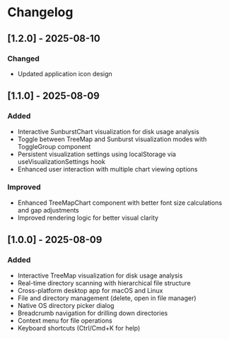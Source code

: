 # Changelog

## [1.2.0] - 2025-08-10
### Changed
- Updated application icon design

## [1.1.0] - 2025-08-09

### Added
- Interactive SunburstChart visualization for disk usage analysis
- Toggle between TreeMap and Sunburst visualization modes with ToggleGroup component
- Persistent visualization settings using localStorage via useVisualizationSettings hook
- Enhanced user interaction with multiple chart viewing options

### Improved
- Enhanced TreeMapChart component with better font size calculations and gap adjustments
- Improved rendering logic for better visual clarity

## [1.0.0] - 2025-08-09

### Added
- Interactive TreeMap visualization for disk usage analysis
- Real-time directory scanning with hierarchical file structure
- Cross-platform desktop app for macOS and Linux
- File and directory management (delete, open in file manager)
- Native OS directory picker dialog
- Breadcrumb navigation for drilling down directories
- Context menu for file operations
- Keyboard shortcuts (Ctrl/Cmd+K for help)